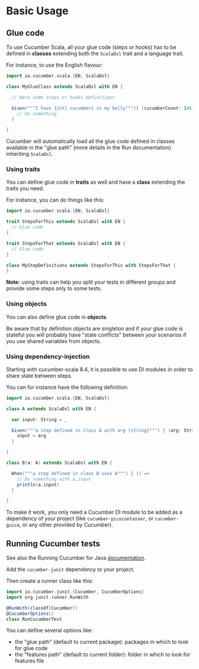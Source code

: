 # Basic Usage

## Glue code

To use Cucumber Scala, all your glue code (steps or hooks) has to be defined in **classes** extending both the `ScalaDsl` trait and a language trait.

For instance, to use the English flavour:
```scala
import io.cucumber.scala.{EN, ScalaDsl}

class MyGlueClass extends ScalaDsl with EN {

  // Here some steps or hooks definitions

  Given("""I have {int} cucumbers in my belly"""){ (cucumberCount: Int) =>
    // Do something    
  }

}
```

Cucumber will automatically load all the glue code defined in classes available in the "glue path" (more details in the Run documentation) inheriting `ScalaDsl`.

### Using traits

You can define glue code in **traits** as well and have a **class** extending the traits you need.

For instance, you can do things like this:
```scala
import io.cucumber.scala.{EN, ScalaDsl}

trait StepsForThis extends ScalaDsl with EN {
  // Glue code
}

trait StepsForThat extends ScalaDsl with EN {
  // Glue code
}

class MyStepDefinitions extends StepsForThis with StepsForThat {
}
```

**Note:** using traits can help you split your tests in different groups and provide some steps only to some tests.

### Using objects

You can also define glue code in **objects**.

Be aware that by definition objects are singleton and if your glue code is stateful you will probably have "state conflicts"
between your scenarios if you use shared variables from objects.

### Using dependency-injection

Starting with cucumber-scala 8.4, it is possible to use DI modules in order to share state between steps.

You can for instance have the following definition:
```scala
import io.cucumber.scala.{EN, ScalaDsl}

class A extends ScalaDsl with EN {

  var input: String = _

  Given("""a step defined in class A with arg {string}""") { (arg: String) =>
    input = arg
  }

}

class B(a: A) extends ScalaDsl with EN {

  When("""a step defined in class B uses A""") { () =>
    // Do something with a.input
    println(a.input)
  }

}
```

To make it work, you only need a Cucumber DI module to be added as a dependency of your project
(like `cucumber-picocontainer`, or `cucumber-guice`, or any other provided by Cucumber).

## Running Cucumber tests

See also the Running Cucumber for Java [documentation](https://docs.cucumber.io/docs/cucumber/api/#running-cucumber).

Add the `cucumber-junit` dependency to your project.

Then create a runner class like this:
```scala
import io.cucumber.junit.{Cucumber, CucumberOptions}
import org.junit.runner.RunWith

@RunWith(classOf[Cucumber])
@CucumberOptions()
class RunCucumberTest
```

You can define several options like:
- the "glue path" (default to current package): packages in which to look for glue code
- the "features path" (default to current folder): folder in which to look for features file
